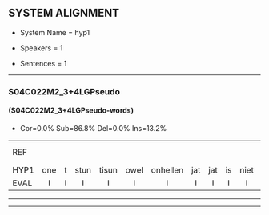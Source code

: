 
## SYSTEM ALIGNMENT

- System Name = hyp1

- Speakers = 1

- Sentences = 1

---

### S04C022M2_3+4LGPseudo

#### (S04C022M2_3+4LGPseudo-words)

- Cor=0.0%	Sub=86.8%	Del=0.0%	Ins=13.2%

|  |  |  |  |  |  |  |  |  |  |  |  |  |  |  |  |  |  |  |  |  |  |  |  |  |  |  |  |  |  |  |  |  |  |  |  |  |  |  |  |  |  |  |  |  |  |  |  |  |  |  |  |  |  |  |  |  |  |  |  |  |  |  |  |  |  |  |  |  |  |  |  |  |  |  |  |  |  |  |  |  |  |  |  |  |  |  |  |  |  |  |  |  |  |  |  |  |  |  |  |  |  |  |  |  |  |  |  |  |  |  |  |  |  |  |  |  |  |  |  |  |  |  |  |  |  |  |  |  |  |  |  |  |  |  |  |  |  |  |  |  |  |  |  |  |  |  |  |  |  |  |  |
|:--- |:---:|:---:|:---:|:---:|:---:|:---:|:---:|:---:|:---:|:---:|:---:|:---:|:---:|:---:|:---:|:---:|:---:|:---:|:---:|:---:|:---:|:---:|:---:|:---:|:---:|:---:|:---:|:---:|:---:|:---:|:---:|:---:|:---:|:---:|:---:|:---:|:---:|:---:|:---:|:---:|:---:|:---:|:---:|:---:|:---:|:---:|:---:|:---:|:---:|:---:|:---:|:---:|:---:|:---:|:---:|:---:|:---:|:---:|:---:|:---:|:---:|:---:|:---:|:---:|:---:|:---:|:---:|:---:|:---:|:---:|:---:|:---:|:---:|:---:|:---:|:---:|:---:|:---:|:---:|:---:|:---:|:---:|:---:|:---:|:---:|:---:|:---:|:---:|:---:|:---:|:---:|:---:|:---:|:---:|:---:|:---:|:---:|:---:|:---:|:---:|:---:|:---:|:---:|:---:|:---:|:---:|:---:|:---:|:---:|:---:|:---:|:---:|:---:|:---:|:---:|:---:|:---:|:---:|:---:|:---:|:---:|:---:|:---:|:---:|:---:|:---:|:---:|:---:|:---:|:---:|:---:|:---:|:---:|:---:|:---:|:---:|:---:|:---:|:---:|:---:|:---:|:---:|:---:|:---:|:---:|:---:|:---:|:---:|:---:|:---:|:---:|
| REF |  |  |  |  |  |  |  |  |  |  |  |  |  |  |  |  |  |  |  |  | ometuif | * | * | toejietsen | * | oonwijlen | * | jattesiet | * | * | * | nurudien | stoenydaas | * | * | deuveltek | * | * | juitonie | gevijdel | * | * | sidowaan | * | *s | spekkeraai | wachteniek | * | * | * | verpierik | * | * | * | nappegreeuw | mantaroen | * | * | * | * | * | * | * | * | schielendaspen | *s | crobeklunker | * | * | * | * | * | * | kabbestepen | verwarig | * | * | * | ooiebiekje | * | * | * | * | fandelig | * | jalekrewen | * | * | * | smoralij | zeekvlachine | * | * | * | * | kanaroe | * | * | * | toineetlijgen | * | *s | * | meitsegrok | * | *s | * | kantelogsten | ondermind | *s | choporatie | * | * | * | * | * | zennebral | * | * | ijraspangen | *s | blottenduuf | *s | girdofhaalder | * | * | * | * | tobbermoeit | tobbermoeit | poentalschouden | * | *(schouder) | * | * | * | havedil | * | * | * | * | verbrakkertje | * | * | * | gerauwejaak | * | * | * | hapeneren | * |
| HYP1 | one | t | stun | tisun | owel | onhellen | jat | jat | is | niet | nor | die | nos | baham | ne | v | din | tuidas | de | veldek | d | vel | tek | duveltek | ja | toni | jatoni | geverel | iv | dv | wanv | siv | dav | wanv | zi | do | anspk | spekkeray | wacht | t | teniek | verpirrik | verpirik | na | piel | nap | egeel | mans | tar | man | da | mataroen | heel | chelen | daspen | ko | koblek | o | a | ka | obek | gnter | kabes | een | ve | verwaching | verwagging | verwag | o | plikke | bikj | oorbike | vanvandeling | hal | jole | krieuwen | morallev | smorale | zek | ofleg | gin | zek | vlagin | omnaar | koark | doinee | de | legen | ete | neig | ook | met | zeg | uh | ete | roek | kan | ja | kan | tech | hoogstel | dan | tel | oogstel | ondermint | p | coporati | oporati | ze | zijn | mij | bra | sene | bra | eas | pnn | erspanen | fboten | duif | gildofa | girdor | halder | dober | mot | ober | ot | ohn | tal | schader | schaden | pulta | schaden | ha | vi | halfin | t | ae | te | vir | bargaker | ja | i | graagmakt | ge | geou | jak | ger | ak | greak | hon | aerm |
| EVAL | I | I | I | I | I | I | I | I | I | I | I | I | I | I | I | I | I | I | I | I | S | S | S | S | S | S | S | S | S | S | S | S | S | S | S | S | S | S | S | S | S | S | S | S | S | S | S | S | S | S | S | S | S | S | S | S | S | S | S | S | S | S | S | S | S | S | S | S | S | S | S | S | S | S | S | S | S | S | S | S | S | S | S | S | S | S | S | S | S | S | S | S | S | S | S | S | S | S | S | S | S | S | S | S | S | S | S | S | S | S | S | S | S | S | S | S | S | S | S | S | S | S | S | S | S | S | S | S | S | S | S | S | S | S | S | S | S | S | S | S | S | S | S | S | S | S | S | S | S | S | S |
---

---
